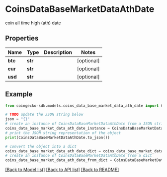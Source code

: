 # CoinsDataBaseMarketDataAthDate

coin all time high (ath) date

## Properties

Name | Type | Description | Notes
------------ | ------------- | ------------- | -------------
**btc** | **str** |  | [optional] 
**eur** | **str** |  | [optional] 
**usd** | **str** |  | [optional] 

## Example

```python
from coingecko-sdk.models.coins_data_base_market_data_ath_date import CoinsDataBaseMarketDataAthDate

# TODO update the JSON string below
json = "{}"
# create an instance of CoinsDataBaseMarketDataAthDate from a JSON string
coins_data_base_market_data_ath_date_instance = CoinsDataBaseMarketDataAthDate.from_json(json)
# print the JSON string representation of the object
print(CoinsDataBaseMarketDataAthDate.to_json())

# convert the object into a dict
coins_data_base_market_data_ath_date_dict = coins_data_base_market_data_ath_date_instance.to_dict()
# create an instance of CoinsDataBaseMarketDataAthDate from a dict
coins_data_base_market_data_ath_date_from_dict = CoinsDataBaseMarketDataAthDate.from_dict(coins_data_base_market_data_ath_date_dict)
```
[[Back to Model list]](../README.md#documentation-for-models) [[Back to API list]](../README.md#documentation-for-api-endpoints) [[Back to README]](../README.md)


